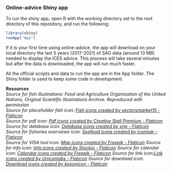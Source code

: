 ### Online-advice Shiny app

To run the shiny app, open R with the working directory set to the root directory of this repository, and run the following:

```r
library(shiny)
runApp("App")
```

If it is your first time using online-advice, the app will download on your local directory the last 5 years (2017-2021) of SAG data (around 13 MB) needed to display the ICES advice. This process will take several minutes but after the data is downloaded, the app will run much faster.

All the official scripts and data to run the app are in the App folder. The Shiny folder is used to keep some code in development.

<b>Resources</b><br/>
<i>Source for fish illustrations: Food and Agriculture Organization of the United Nations, Original Scientific Illustrations Archive. Reproduced with permission <br/>
Source for placeholder fish icon: <a href="https://www.flaticon.com/free-icons/fish" title="fish icons">Fish icons created by vectorsmarket15 - Flaticon</a><i/><br/>
Source for pdf icon: <a href="https://www.flaticon.com/free-icons/pdf" title="pdf icons">Pdf icons created by Creative Stall Premium - Flaticon</a><br/>
Source for database icon: <a href="https://www.flaticon.com/free-icons/database" title="database icons">Database icons created by srip - Flaticon</a><br/>
Source for fisheries overviews icon: <a href="https://www.flaticon.com/free-icons/seafood" title="seafood icons">Seafood icons created by iconixar - Flaticon</a><br/>
Source for VISA tool icon: <a href="https://www.flaticon.com/free-icons/map" title="map icons">Map icons created by Freepik - Flaticon</a>
Source for info icon: <a href="https://www.flaticon.com/free-icons/info" title="info icons">Info icons created by Stockio - Flaticon</a>
Source for calendar icon: <a href="https://www.flaticon.com/free-icons/calendar" title="calendar icons">Calendar icons created by Freepik - Flaticon</a>
Source for link icon:<a href="https://www.flaticon.com/free-icons/link" title="link icons">Link icons created by Uniconlabs - Flaticon</a>
Source for download icon: <a href="https://www.flaticon.com/free-icons/download" title="download icons">Download icons created by kosonicon - Flaticon</a>